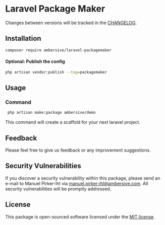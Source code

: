 # Laravel Package Maker

Changes between versions will be tracked in the [CHANGELOG](CHANGELOG.md).

## Installation

```bash
composer require ambersive/laravel-packagemaker
```

#### Optional: Publish the config

```bash
php artisan vendor:publish --tag=packagemaker
```

## Usage


### Command

```bash
 php artisan make:package ambersive/demo
```

This command will create a scaffold for your next laravel project.

## Feedback

Please feel free to give us feedback or any improvement suggestions.

## Security Vulnerabilities

If you discover a security vulnerability within this package, please send an e-mail to Manuel Pirker-Ihl via [manuel.pirker-ihl@ambersive.com](mailto:manuel.pirker-ihl@ambersive.com). All security vulnerabilities will be promptly addressed.

## License

This package is open-sourced software licensed under the [MIT license](https://opensource.org/licenses/MIT).
